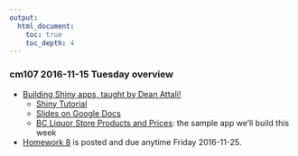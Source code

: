 ```yaml
---
output:
  html_document:
    toc: true
    toc_depth: 4
---
```


### cm107 2016-11-15 Tuesday overview

+ [Building Shiny apps, taught by Dean Attali!](shiny00_index.html)
    + [Shiny Tutorial](shiny01_activity.html)
    + [Slides on Google Docs](https://docs.google.com/presentation/d/1dXhqqsD7dPOOdcC5Y7RW--dEU7UfU52qlb0YD3kKeLw/edit?usp=sharing)
    + [BC Liquor Store Products and Prices](http://daattali.com/shiny/bcl/): the sample app we’ll build this week
+ [Homework 8](hw08_shiny.html) is posted and due anytime Friday 2016-11-25.


